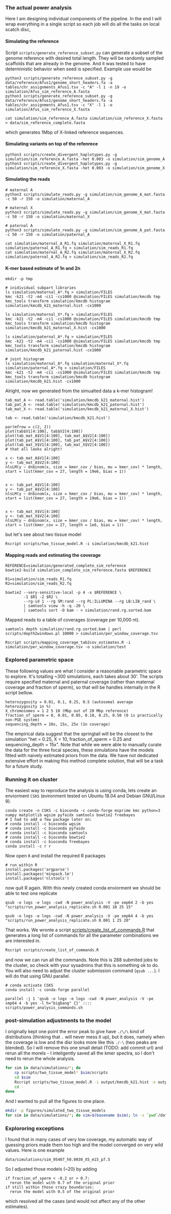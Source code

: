 ### The actual power analysis

Here I am designing individual components of the pipeline. In the end I will wrap everything in a single script so each job will do all the tasks on local scatch disc,

#### Simulating the reference

Script `scripts/generate_reference_subset.py` can generate a subset of the genome reference with desired total length. They will be randomly sampled scaffolds that are already in the genome. And it was tested to have deterministic behavior when seed is specified. Example use would be

```
python3 scripts/generate_reference_subset.py -g data/reference/Afus1/genome_short_headers.fa -a tables/chr_assignments_Afus1.tsv -c "A" -l 1 -n 19 -o simulation/Afus_sim_reference_A.fasta
python3 scripts/generate_reference_subset.py -g data/reference/Afus1/genome_short_headers.fa -a tables/chr_assignments_Afus1.tsv -c "X" -l 1 -o simulation/Afus_sim_reference_X.fasta

cat simulation/sim_reference_A.fasta simulation/sim_reference_X.fasta > data/sim_reference_complete.fasta
```

which generates 1Mbp of X-linked reference sequences.

#### Simulating variants on top of the refenrece

```
python3 scripts/create_divergent_haplotypes.py -g simulation/sim_reference_A.fasta -het 0.003 -o simulation/sim_genome_A
python3 scripts/create_divergent_haplotypes.py -g simulation/sim_reference_X.fasta -het 0.003 -o simulation/sim_genome_X
```

#### Simulating the reads

```
# maternal A
python3 scripts/simulate_reads.py -g simulation/sim_genome_A_mat.fasta  -c 50 -r 150 -o simulation/maternal_A

# maternal X
python3 scripts/simulate_reads.py -g simulation/sim_genome_X_mat.fasta -c 50 -r 150 -o simulation/maternal_X

# paternal A
python3 scripts/simulate_reads.py -g simulation/sim_genome_A_pat.fasta  -c 50 -r 150 -o simulation/paternal_A

cat simulation/maternal_A_R1.fq simulation/maternal_X_R1.fq simulation/paternal_A_R1.fq > simulation/sim_reads_R1.fq
cat simulation/maternal_A_R2.fq simulation/maternal_X_R2.fq simulation/paternal_A_R2.fq > simulation/sim_reads_R2.fq
```

#### K-mer based estimate of 1n and 2n

```
mkdir -p tmp

# inidividual subpart libraries
ls simulation/maternal_A*.fq > simulation/FILES
kmc -k21 -t2 -m4 -ci1 -cs1000 @simulation/FILES simulation/kmcdb tmp
kmc_tools transform simulation/kmcdb histogram simulation/kmcdb_k21_maternal.hist -cx1000

ls simulation/maternal_X*.fq > simulation/FILES
kmc -k21 -t2 -m4 -ci1 -cs1000 @simulation/FILES simulation/kmcdb tmp
kmc_tools transform simulation/kmcdb histogram simulation/kmcdb_k21_maternal_X.hist -cx1000

ls simulation/paternal_A*.fq > simulation/FILES
kmc -k21 -t2 -m4 -ci1 -cs1000 @simulation/FILES simulation/kmcdb tmp
kmc_tools transform simulation/kmcdb histogram simulation/kmcdb_k21_paternal.hist -cx1000

# joint histogram
ls simulation/maternal_A*.fq simulation/maternal_X*.fq simulation/paternal_A*.fq > simulation/FILES
kmc -k21 -t2 -m4 -ci1 -cs1000 @simulation/FILES simulation/kmcdb tmp
kmc_tools transform simulation/kmcdb histogram simulation/kmcdb_k21.hist -cx1000
```

Alright, now we generated from the simualted data a k-mer histogram!

```{R}
tab_mat_A <- read.table('simulation/kmcdb_k21_maternal.hist')
tab_pat_A <- read.table('simulation/kmcdb_k21_paternal.hist')
tab_mat_X <- read.table('simulation/kmcdb_k21_maternal_X.hist')

tab <- read.table('simulation/kmcdb_k21.hist')

par(mfrow = c(2, 2))
plot(tab$V1[4:100], tab$V2[4:100])
plot(tab_mat_A$V1[4:100], tab_mat_A$V2[4:100])
plot(tab_pat_A$V1[4:100], tab_pat_A$V2[4:100])
plot(tab_mat_X$V1[4:100], tab_mat_X$V2[4:100])
# that all looks alright!

x <- tab_mat_A$V1[4:100]
y <- tab_mat_A$V2[4:100]
nlsLM(y ~ dnbinom(x, size = kmer_cov / bias, mu = kmer_cov) * length,  start = list(kmer_cov = 27, length = 19e6, bias = 1))


x <- tab_pat_A$V1[4:100]
y <- tab_pat_A$V2[4:100]
nlsLM(y ~ dnbinom(x, size = kmer_cov / bias, mu = kmer_cov) * length,  start = list(kmer_cov = 27, length = 19e6, bias = 1))


x <- tab_mat_X$V1[4:100]
y <- tab_mat_X$V2[4:100]
nlsLM(y ~ dnbinom(x, size = kmer_cov / bias, mu = kmer_cov) * length,  start = list(kmer_cov = 27, length = 1e6, bias = 1))
```

but let's see about two tissue model

```{R}
Rscript scripts/two_tissue_model.R -i simulation/kmcdb_k21.hist
```

#### Mapping reads and estimating the coverage

```
REFERENCE=simulation/generated_complete_sim_reference
bowtie2-build simulation_complete_sim_reference.fasta $REFERENCE

R1=simulation/sim_reads_R1.fq
R2=simulation/sim_reads_R2.fq

bowtie2 --very-sensitive-local -p 4 -x $REFERENCE \
        -1 $R1 -2 $R2 \
        --rg-id 1 --rg SM:rand --rg PL:ILLUMINA --rg LB:LIB_rand \
        | samtools view -h -q -20 \
        | samtools sort -O bam - > simulation/rand.rg.sorted.bam
```

Mapped reads to a table of coverages (coverage per 10,000 nt).

```
samtools depth simulation/rand.rg.sorted.bam | perl scripts/depth2windows.pl 10000 > simulation/per_window_coverage.tsv
```

```
Rscript scripts/mapping_coverage_tab2cov_estimates.R -i simulation/per_window_coverage.tsv -o simulation/test
```
### Explored parametric space

These following values are what I consider a reasonable parametric space to explore. It's totalling ~300 simulations, each takes about 30'. The scripts require specified maternal and paternal coverage (rather than maternal coverage and fraction of sperm), so that will be handles internally in the R script bellow.


```
heterozygosity = 0.01, 0.1, 0.25, 0.5 (autosomal average heterozygosity in %)
X_chromosomes = 1 2 5 10 (Mbp out of 20 Mbp reference)
fraction_of_sperm = 0, 0.01, 0.05, 0.10, 0.25, 0.50 (0 is practically non-PGE system)
sequencing_depth = 10x, 15x, 25x (1n coverage)
```

The empirical data suggest that the springtail will be the closest to the simulation "het = 0.25, X = 10, fraction_of_sperm = 0.25 and sequencing_depth = 15x". Note that while we were able to manually curate the data for the three focal species, these simulations have the models fitted with naively estimated priors from the data. We have not dedicated extensive effort in making this method complete solution, that will be a task for a future study.

### Running it on cluster

The easiest way to reproduce the analysis is using conda, lets create an enviorment `CSKS` (evironment tested on Ubuntu 18.04 and Debian GNU/Linux 9).

```
conda create -n CSKS -c bioconda -c conda-forge msprime kmc python=3 numpy matplotlib wgsim pyfaidx samtools bowtie2 freebayes
# I had to add a few package later on:
# conda install -c bioconda wgsim
# conda install -c bioconda pyfaidx
# conda install -c bioconda samtools
# conda install -c bioconda bowtie2
# conda install -c bioconda freebayes
conda install -c r r
```

Now open `R` and install the required R packages

```
# run within R
install.packages('argparse')
install.packages('minpack.lm')
install.packages('nlstools')
```

now quit R again. With this newly created conda enviorment we should be able to test one replicate

```
qsub -o logs -e logs -cwd -N power_analysis -V -pe smp64 2 -b yes "scripts/run_power_analysis_replicate.sh 0.001 10 25 15"

qsub -o logs -e logs -cwd -N power_analysis -V -pe smp64 4 -b yes "scripts/run_power_analysis_replicate.sh 0.001 1 25 20"
```

That works. We wronte a script [scripts/create_list_of_commands.R](scripts/create_list_of_commands.R) that generates a long list of commands for all the parameter combinations we are interested in.

```bash
Rscript scripts/create_list_of_commands.R
```

and now we can run all the commands. Note this is 288 submited jobs to the cluster, so check with your sysadmins that this is something ok to do. You will also need to adjust the cluster submission command (`qsub ...`). I will do that using GNU parallel.

```
# conda activate CSKS
conda install -c conda-forge parallel

parallel -j 1 'qsub -o logs -e logs -cwd -N power_analysis -V -pe smp64 4 -b yes -l h="bigbang" {}' :::: scripts/power_analysis_commands.sh
```

### post-simulation adjustments to the model

I originally kept one point the error peak to give have `./\/\` kind of distributions (thinking that `.` will never mess it up), but it does, namely when the coverage is low and the disr looks more like this `./-\` (two peaks are blended). So I will remove this one small detail (TODO: add commit url) and rerun all the morels - I inteligently saved all the kmer spectra, so I don't need to rerun the whole analysis.

```bash
for sim in data/simulations/*; do
    cp scripts/two_tissue_model* $sim/scripts
    cd $sim
    Rscript scripts/two_tissue_model.R -i output/kmcdb_k21.hist -o output/two_tissue_model
    cd -
done
```


And I wanted to pull all the figures to one place.

```bash
mkdir -p figures/simulated_two_tissue_models
for sim in data/simulations/*; do sim=$(basename $sim); ln -s `pwd`/data/simulations/$sim/output/two_tissue_model_plot.png figures/simulated_two_tissue_models/"$sim".png ; done
```

### Explororing exceptions

I found that in many cases of very low coverage, my automatic way of guessing priors made them too high and the model converged on very wild values. Here is one example

```
data/simulations/sim_95407_h0.0030_X5_m15_p7.5
```

So I adjusted those models (~20) by adding

```
if fraction_of_sperm < -0.2 or > 0.7:
  rerun the model with 0.7 of the original prior
if still within those crazy boundaries:
  rerun the model with 0.5 of the original prior
```

which resolved all the cases (and would not affect any of the other estimates).
